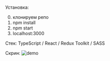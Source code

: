 Установка: 

0. клонируем репо 
1. npm install
2. npm start
3. localhost:3000

Стек: TypeScript / React / Redux Toolkit / SASS

Скрин:
![demo](https://github.com/prg938/GoogleBooksReact/assets/7237762/87a65e6a-70e3-4dce-b336-7e077ae8b453)